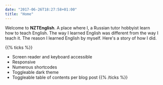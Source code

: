 ```yaml
---
date: "2017-06-26T18:27:58+01:00"
title: "Home"
---
```


Welcome to **NZTEnglish**. A place where I, a Russian tutor hobbyist learn how to teach English. The way I learned English was different from the way I teach it. The reason I learned English by myself. Here's a story of how I did.

{{% ticks %}}
* Screen reader and keyboard accessible
* Responsive
* Numerous shortcodes
* Toggleable dark theme
* Toggleable table of contents per blog post
{{% /ticks %}}
